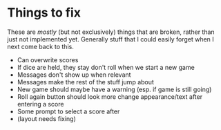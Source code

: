 # Things to fix

These are *mostly* (but not exclusively) things that are broken, rather than just not implemented yet.
Generally stuff that I could easily forget when I next come back to this.

* Can overwrite scores
* If dice are held, they stay don't roll when we start a new game
* Messages don't show up when relevant
* Messages make the rest of the stuff jump about
* New game should maybe have a warning (esp. if game is still going)
* Roll again button should look more change appearance/text after entering a score
* Some prompt to select a score after
* (layout needs fixing)



